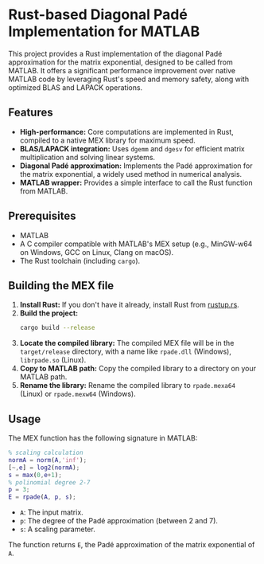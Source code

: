 # Rust-based Diagonal Padé Implementation for MATLAB

This project provides a Rust implementation of the diagonal Padé approximation for the matrix exponential, designed to be called from MATLAB. It offers a significant performance improvement over native MATLAB code by leveraging Rust's speed and memory safety, along with optimized BLAS and LAPACK operations.

## Features

- **High-performance:** Core computations are implemented in Rust, compiled to a native MEX library for maximum speed.
- **BLAS/LAPACK integration:** Uses `dgemm` and `dgesv` for efficient matrix multiplication and solving linear systems.
- **Diagonal Padé approximation:** Implements the Padé approximation for the matrix exponential, a widely used method in numerical analysis.
- **MATLAB wrapper:** Provides a simple interface to call the Rust function from MATLAB.

## Prerequisites

- MATLAB
- A C compiler compatible with MATLAB's MEX setup (e.g., MinGW-w64 on Windows, GCC on Linux, Clang on macOS).
- The Rust toolchain (including `cargo`).

## Building the MEX file

1.  **Install Rust:** If you don't have it already, install Rust from [rustup.rs](https://rustup.rs/).
2.  **Build the project:**
    ```bash
    cargo build --release
    ```
3.  **Locate the compiled library:** The compiled MEX file will be in the `target/release` directory, with a name like `rpade.dll` (Windows), `librpade.so` (Linux).
4.  **Copy to MATLAB path:** Copy the compiled library to a directory on your MATLAB path.
5.  **Rename the library:** Rename the compiled library to `rpade.mexa64` (Linux) or `rpade.mexw64` (Windows).
## Usage

The MEX function has the following signature in MATLAB:

```matlab
% scaling calculation
normA = norm(A,'inf');
[~,e] = log2(normA);
s = max(0,e+1);
% polinomial degree 2-7
p = 3;
E = rpade(A, p, s);
```

- `A`: The input matrix.
- `p`: The degree of the Padé approximation (between 2 and 7).
- `s`: A scaling parameter.

The function returns `E`, the Padé approximation of the matrix exponential of `A`.
